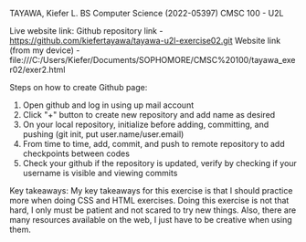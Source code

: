 TAYAWA, Kiefer L.
BS Computer Science (2022-05397)
CMSC 100 - U2L

Live website link:
Github repository link - https://github.com/kiefertayawa/tayawa-u2l-exercise02.git
Website link (from my device) - file:///C:/Users/Kiefer/Documents/SOPHOMORE/CMSC%20100/tayawa_exer02/exer2.html

Steps on how to create Github page:
1. Open github and log in using up mail account
2. Click "+" button to create new repository and add name as desired
3. On your local repository, initialize before adding, committing, and pushing (git init, put user.name/user.email)
4. From time to time, add, commit, and push to remote repository to add checkpoints between codes
5. Check your github if the repository is updated, verify by checking if your username is visible and viewing commits


Key takeaways:
My key takeaways for this exercise is that I should practice more when doing CSS and HTML exercises. 
Doing this exercise is not that hard, I only must be patient and not scared to try new things. Also, 
there are many resources available on the web, I just have to be creative when using them.